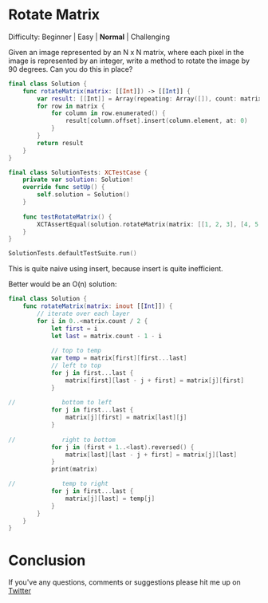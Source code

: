 # Rotate Matrix

Difficulty: Beginner | Easy | **Normal** | Challenging<br/>

Given an image represented by an N x N matrix, where each pixel in the image is represented by an integer, write a method to rotate the image by 90 degrees. Can you do this in place?


```swift
final class Solution {
    func rotateMatrix(matrix: [[Int]]) -> [[Int]] {
        var result: [[Int]] = Array(repeating: Array([]), count: matrix.count)
        for row in matrix {
            for column in row.enumerated() {
                result[column.offset].insert(column.element, at: 0)
            }
        }
        return result
    }
}

final class SolutionTests: XCTestCase {
    private var solution: Solution!
    override func setUp() {
        self.solution = Solution()
    }
    
    func testRotateMatrix() {
        XCTAssertEqual(solution.rotateMatrix(matrix: [[1, 2, 3], [4, 5, 6], [7, 8, 9]]), [[7, 4, 1], [8, 5, 2], [9, 6, 3]])
    }
}

SolutionTests.defaultTestSuite.run()
```

This is quite naive using insert, because insert is quite inefficient.


Better would be an O(n) solution:

```swift
final class Solution {
    func rotateMatrix(matrix: inout [[Int]]) {
        // iterate over each layer
        for i in 0..<matrix.count / 2 {
            let first = i
            let last = matrix.count - 1 - i
            
            // top to temp
            var temp = matrix[first][first...last]
            // left to top
            for j in first...last {
                matrix[first][last - j + first] = matrix[j][first]
            }
            
//             bottom to left
            for j in first...last {
                matrix[j][first] = matrix[last][j]
            }
            
//             right to bottom
            for j in (first + 1..<last).reversed() {
                matrix[last][last - j + first] = matrix[j][last]
            }
            print(matrix)

//             temp to right
            for j in first...last {
                matrix[j][last] = temp[j]
            }
        }
    }
}
```




# Conclusion

If you've any questions, comments or suggestions please hit me up on [Twitter](https://twitter.com/stevenpcurtis) 
